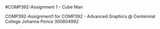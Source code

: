 #COMP392-Assignment 1 - Cube Man

COMP392-Assignment1 for COMP392 - Advanced Graphics @ Centennial College
Johanna Ponce
300804992
